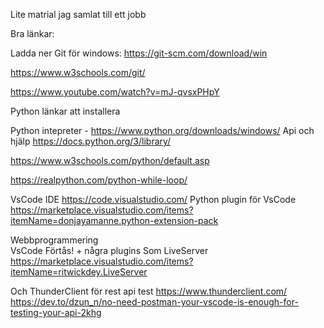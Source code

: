 Lite matrial jag samlat till ett jobb

Bra länkar:

Ladda ner Git för windows: https://git-scm.com/download/win

https://www.w3schools.com/git/

https://www.youtube.com/watch?v=mJ-qvsxPHpY



Python länkar att installera

Python intepreter - https://www.python.org/downloads/windows/
Api och hjälp
https://docs.python.org/3/library/  

https://www.w3schools.com/python/default.asp  

https://realpython.com/python-while-loop/

VsCode IDE   https://code.visualstudio.com/
Python plugin för VsCode https://marketplace.visualstudio.com/items?itemName=donjayamanne.python-extension-pack

Webbprogrammering  
VsCode Förtås! + några plugins Som LiveServer 
https://marketplace.visualstudio.com/items?itemName=ritwickdey.LiveServer

Och ThunderClient för rest api test
https://www.thunderclient.com/
https://dev.to/dzun_n/no-need-postman-your-vscode-is-enough-for-testing-your-api-2khg
